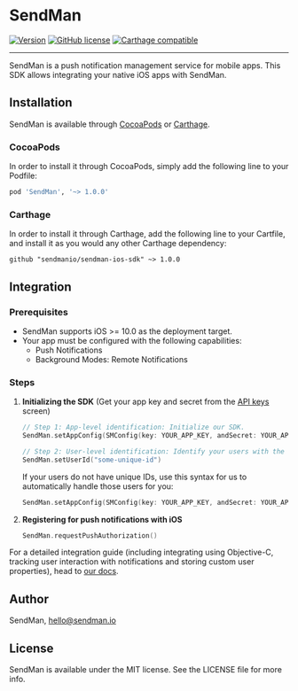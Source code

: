 # SendMan

[![Version](https://img.shields.io/cocoapods/v/SendMan.svg?style=flat)](https://cocoapods.org/pods/SendMan)
[![GitHub license](https://img.shields.io/badge/license-MIT-lightgrey.svg)](https://raw.githubusercontent.com/sendmanio/sendman-ios-sdk/master/LICENSE.md)
[![Carthage compatible](https://img.shields.io/badge/Carthage-compatible-4BC51D.svg)](https://github.com/Carthage/Carthage)

---

SendMan is a push notification management service for mobile apps. This SDK allows integrating your native iOS apps with SendMan. 

## Installation

SendMan is available through [CocoaPods](https://cocoapods.org) or [Carthage](https://github.com/Carthage/Carthage). 

### CocoaPods

In order to install it through CocoaPods, simply add the following line to your Podfile:

```ruby
pod 'SendMan', '~> 1.0.0'
```

### Carthage

In order to install it through Carthage, add the following line to your Cartfile, and install it as you would any other Carthage dependency:
```
github "sendmanio/sendman-ios-sdk" ~> 1.0.0
```

## Integration

### Prerequisites

* SendMan supports iOS >= 10.0 as the deployment target.
* Your app must be configured with the following capabilities:
    * Push Notifications
    * Background Modes: Remote Notifications

### Steps

1. **Initializing the SDK** (Get your app key and secret from the [API keys](https://console.sendman.io/applications/current/keys) screen) 

    ``` Swift
    // Step 1: App-level identification: Initialize our SDK.
    SendMan.setAppConfig(SMConfig(key: YOUR_APP_KEY, andSecret: YOUR_APP_SECRET)!)

    // Step 2: User-level identification: Identify your users with the unique ID your application uses to identify users.
    SendMan.setUserId("some-unique-id")
    ```

    If your users do not have unique IDs, use this syntax for us to automatically handle those users for you:


    ``` Swift
    SendMan.setAppConfig(SMConfig(key: YOUR_APP_KEY, andSecret: YOUR_APP_SECRET, autoGenerateUsers: true)!)
    ```

2. **Registering for push notifications with iOS**

    ``` Swift
    SendMan.requestPushAuthorization()
    ```

For a detailed integration guide (including integrating using Objective-C, tracking user interaction with notifications and storing custom user properties), head to [our docs](https://docs.sendman.io/mobile-integration/ios).

## Author

SendMan, hello@sendman.io

## License

SendMan is available under the MIT license. See the LICENSE file for more info.
